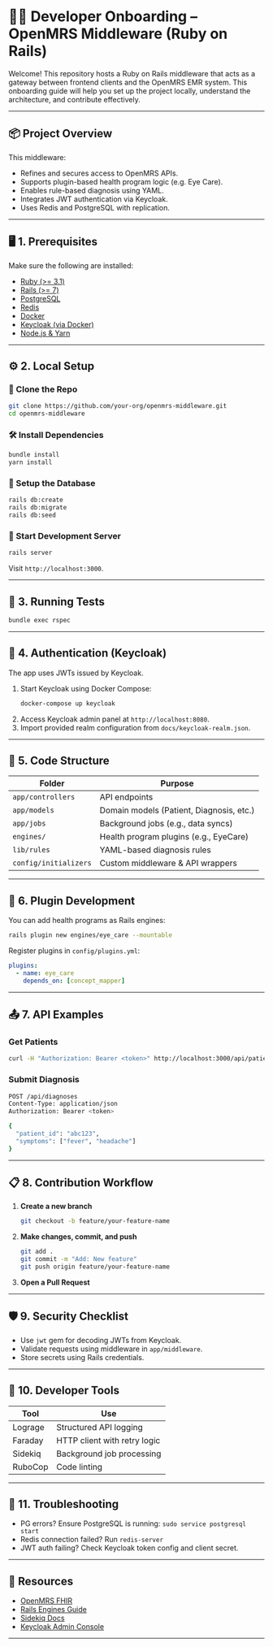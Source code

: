 # 🧑‍💻 Developer Onboarding – OpenMRS Middleware (Ruby on Rails)

Welcome! This repository hosts a Ruby on Rails middleware that acts as a gateway between frontend clients and the OpenMRS EMR system. This onboarding guide will help you set up the project locally, understand the architecture, and contribute effectively.

---

## 📦 Project Overview

This middleware:
- Refines and secures access to OpenMRS APIs.
- Supports plugin-based health program logic (e.g. Eye Care).
- Enables rule-based diagnosis using YAML.
- Integrates JWT authentication via Keycloak.
- Uses Redis and PostgreSQL with replication.

---

## 🖥️ 1. Prerequisites

Make sure the following are installed:

- [Ruby (>= 3.1)](https://www.ruby-lang.org)
- [Rails (>= 7)](https://rubyonrails.org/)
- [PostgreSQL](https://www.postgresql.org/)
- [Redis](https://redis.io/)
- [Docker](https://www.docker.com/)
- [Keycloak (via Docker)](https://www.keycloak.org/)
- [Node.js & Yarn](https://classic.yarnpkg.com)

---

## ⚙️ 2. Local Setup

### 🔄 Clone the Repo

```bash
git clone https://github.com/your-org/openmrs-middleware.git
cd openmrs-middleware
```

### 🛠 Install Dependencies

```bash
bundle install
yarn install
```

### 🧱 Setup the Database

```bash
rails db:create
rails db:migrate
rails db:seed
```

### 🚀 Start Development Server

```bash
rails server
```

Visit `http://localhost:3000`.

---

## 🧪 3. Running Tests

```bash
bundle exec rspec
```

---

## 🔐 4. Authentication (Keycloak)

The app uses JWTs issued by Keycloak.

1. Start Keycloak using Docker Compose:
   ```bash
   docker-compose up keycloak
   ```
2. Access Keycloak admin panel at `http://localhost:8080`.
3. Import provided realm configuration from `docs/keycloak-realm.json`.

---

## 🧠 5. Code Structure

| Folder             | Purpose                                  |
|--------------------|-------------------------------------------|
| `app/controllers`  | API endpoints                             |
| `app/models`       | Domain models (Patient, Diagnosis, etc.)  |
| `app/jobs`         | Background jobs (e.g., data syncs)        |
| `engines/`         | Health program plugins (e.g., EyeCare)    |
| `lib/rules`        | YAML-based diagnosis rules                |
| `config/initializers` | Custom middleware & API wrappers      |

---

## 🔌 6. Plugin Development

You can add health programs as Rails engines:

```bash
rails plugin new engines/eye_care --mountable
```

Register plugins in `config/plugins.yml`:

```yaml
plugins:
  - name: eye_care
    depends_on: [concept_mapper]
```

---

## 📤 7. API Examples

### Get Patients

```bash
curl -H "Authorization: Bearer <token>" http://localhost:3000/api/patients
```

### Submit Diagnosis

```bash
POST /api/diagnoses
Content-Type: application/json
Authorization: Bearer <token>

{
  "patient_id": "abc123",
  "symptoms": ["fever", "headache"]
}
```

---

## 📋 8. Contribution Workflow

1. **Create a new branch**
   ```bash
   git checkout -b feature/your-feature-name
   ```

2. **Make changes, commit, and push**
   ```bash
   git add .
   git commit -m "Add: New feature"
   git push origin feature/your-feature-name
   ```

3. **Open a Pull Request**

---

## 🛡 9. Security Checklist

- Use `jwt` gem for decoding JWTs from Keycloak.
- Validate requests using middleware in `app/middleware`.
- Store secrets using Rails credentials.

---

## 🧰 10. Developer Tools

| Tool      | Use                           |
|-----------|-------------------------------|
| Lograge   | Structured API logging        |
| Faraday   | HTTP client with retry logic  |
| Sidekiq   | Background job processing     |
| RuboCop   | Code linting                  |

---

## 🧯 11. Troubleshooting

- PG errors? Ensure PostgreSQL is running: `sudo service postgresql start`
- Redis connection failed? Run `redis-server`
- JWT auth failing? Check Keycloak token config and client secret.

---

## 📘 Resources

- [OpenMRS FHIR](https://wiki.openmrs.org/display/projects/FHIR+Module)
- [Rails Engines Guide](https://guides.rubyonrails.org/engines.html)
- [Sidekiq Docs](https://sidekiq.org/)
- [Keycloak Admin Console](http://localhost:8080)

---


